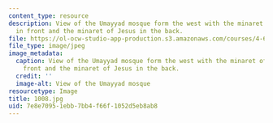 ```yaml
---
content_type: resource
description: View of the Umayyad mosque form the west with the minaret of Qaytbay
  in front and the minaret of Jesus in the back.
file: https://ol-ocw-studio-app-production.s3.amazonaws.com/courses/4-614-religious-architecture-and-islamic-cultures-fall-2002/7e8e70951ebb7bb4f66f1052d5eb8ab8_1008.jpg
file_type: image/jpeg
image_metadata:
  caption: View of the Umayyad mosque form the west with the minaret of Qaytbay in
    front and the minaret of Jesus in the back.
  credit: ''
  image-alt: View of the Umayyad mosque
resourcetype: Image
title: 1008.jpg
uid: 7e8e7095-1ebb-7bb4-f66f-1052d5eb8ab8
---
```

